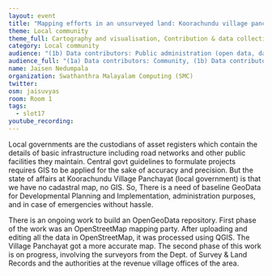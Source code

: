 ```yaml
---
layout: event
title: "Mapping efforts in an unsurveyed land: Koorachundu village panchayat experience"
theme: Local community
theme_full: Cartography and visualisation, Contribution & data collection, Local community, Organisational, legal
category: Local community
audience: "(1b) Data contributors: Public administration (open data, data feedback...)"
audience_full: "(1a) Data contributors: Community, (1b) Data contributors: Public administration (open data, data feedback...), (2c) Data users: Personal"
name: Jaisen Nedumpala
organization: Swathanthra Malayalam Computing (SMC)
twitter:
osm: jaisuvyas
room: Room 1
tags:
  - slot17
youtube_recording:
---
```

Local governments are the custodians of asset registers which contain the details of basic infrastructure including road networks and other public facilities they maintain. Central govt guidelines to formulate projects requires GIS to be applied for the sake of accuracy and precision. But the state of affairs at Koorachundu Village Panchayat (local government) is that we have no cadastral map, no GIS. So, There is a need of baseline GeoData for Developmental Planning and Implementation, administration purposes, and in case of emergencies without hassle.

There is an ongoing work to build an OpenGeoData repository. First phase of the work was an OpenStreetMap mapping party. After uploading and editing all the data in OpenStreetMap, it was processed using QGIS. The Village Panchayat got a more accurate map. The second phase of this work is on progress, involving the surveyors from the Dept. of Survey & Land Records and the authorities at the revenue village offices of the area.


